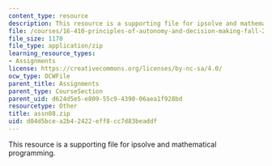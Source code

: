 ```yaml
---
content_type: resource
description: This resource is a supporting file for ipsolve and mathematical programming.
file: /courses/16-410-principles-of-autonomy-and-decision-making-fall-2010/d04d5bcea2b42422eff8cc7d83beaddf_assn08.zip
file_size: 1170
file_type: application/zip
learning_resource_types:
- Assignments
license: https://creativecommons.org/licenses/by-nc-sa/4.0/
ocw_type: OCWFile
parent_title: Assignments
parent_type: CourseSection
parent_uid: d624d5e5-e809-55c9-4390-06aea1f928bd
resourcetype: Other
title: assn08.zip
uid: d04d5bce-a2b4-2422-eff8-cc7d83beaddf
---
```

This resource is a supporting file for ipsolve and mathematical programming.